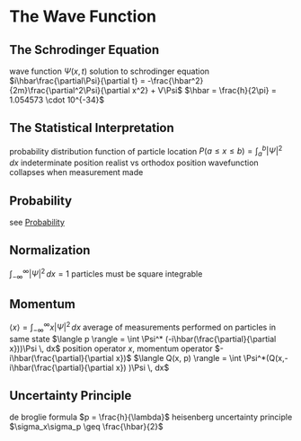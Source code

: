 # The Wave Function
## The Schrodinger Equation
wave function $\Psi(x, t)$
	solution to schrodinger equation $i\hbar\frac{\partial\Psi}{\partial t} = -\frac{\hbar^2}{2m}\frac{\partial^2\Psi}{\partial x^2} + V\Psi$
	$\hbar = \frac{h}{2\pi} = 1.054573 \cdot 10^{-34}$
## The Statistical Interpretation
probability distribution function of particle location
	$P(a \leq x \leq b) = \int_a^b |\Psi|^2 \, dx$
indeterminate position
	realist vs orthodox position
	wavefunction collapses when measurement made
## Probability
see [Probability](../s23/mat135a.md)
## Normalization
$\int_{-\infty}^{\infty} |\Psi|^2 \, dx = 1$
	particles must be square integrable
## Momentum
$\langle x \rangle = \int_{-\infty}^{\infty} x|\Psi|^2 \, dx$
	average of measurements performed on particles in same state
	$\langle p \rangle = \int \Psi^* (-i\hbar(\frac{\partial}{\partial x}))\Psi \, dx$
		position operator $x$, momentum operator $-i\hbar(\frac{\partial}{\partial x})$
	$\langle Q(x, p) \rangle = \int \Psi^*(Q(x,-i\hbar(\frac{\partial}{\partial x}) )\Psi \, dx$
## Uncertainty Principle
de broglie formula
	$p = \frac{h}{\lambda}$
heisenberg uncertainty principle
	$\sigma_x\sigma_p \geq \frac{\hbar}{2}$